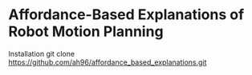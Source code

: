 # Affordance-Based Explanations of Robot Motion Planning

Installation
git clone https://github.com/ah96/affordance_based_explanations.git

